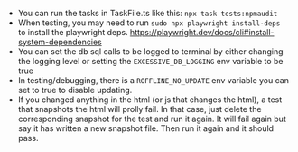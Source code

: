 - You can run the tasks in TaskFile.ts like this: `npx task tests:npmaudit`
- When testing, you may need to run `sudo npx playwright install-deps` to install the playwright deps. https://playwright.dev/docs/cli#install-system-dependencies
- You can set the db sql calls to be logged to terminal by either changing the logging level or setting the
  `EXCESSIVE_DB_LOGGING` env variable to be true
- In testing/debugging, there is a `ROFFLINE_NO_UPDATE` env variable you can set to true to disable updating.
- If you changed anything in the html (or js that changes the html), a test that snapshots the html will prolly fail. In that case, just delete the corresponding snapshot for the test and run it again. It will fail again but say it has written a new snapshot file. Then run it again and it should pass.
